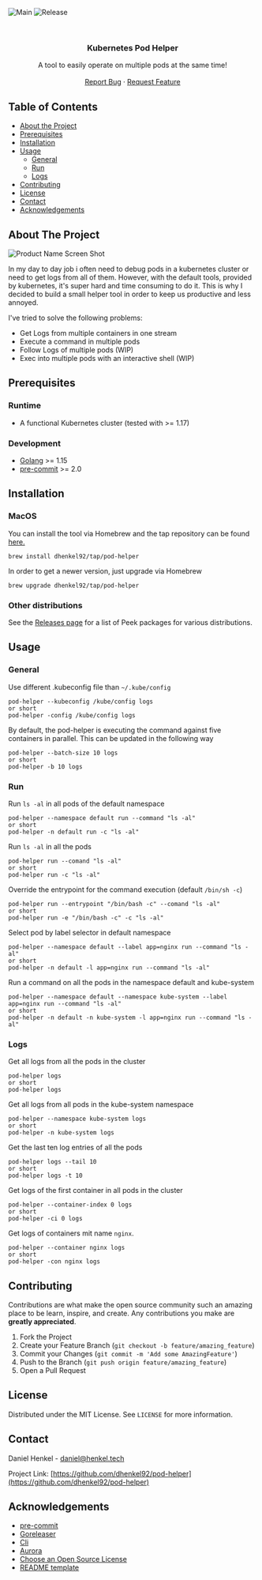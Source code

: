![Main](https://github.com/dhenkel92/pod-helper/workflows/Main/badge.svg)
![Release](https://github.com/dhenkel92/pod-helper/workflows/Release/badge.svg)


<!-- PROJECT LOGO -->
<br />
<p align="center">
  <h3 align="center">Kubernetes Pod Helper</h3>

  <p align="center">
    A tool to easily operate on multiple pods at the same time!
    <br />
    <br />
    <a href="https://github.com/dhenkel92/pod-helper/issues">Report Bug</a>
    ·
    <a href="https://github.com/dhenkel92/pod-helper/issues">Request Feature</a>
  </p>
</p>



<!-- TABLE OF CONTENTS -->
## Table of Contents

* [About the Project](#about-the-project)
* [Prerequisites](#prerequisites)
* [Installation](#installation)
* [Usage](#usage)
  * [General](#general)
  * [Run](#run)
  * [Logs](#logs)
* [Contributing](#contributing)
* [License](#license)
* [Contact](#contact)
* [Acknowledgements](#acknowledgements)



<!-- ABOUT THE PROJECT -->
## About The Project

![Product Name Screen Shot](images/pod_helper_exp.gif)

In my day to day job i often need to debug pods in a kubernetes cluster or need to get logs from all of them. However, with the default tools, provided by kubernetes, it's super hard and time consuming to do it.
This is why I decided to build a small helper tool in order to keep us productive and less annoyed.

I've tried to solve the following problems:
* Get Logs from multiple containers in one stream
* Execute a command in multiple pods
* Follow Logs of multiple pods (WIP)
* Exec into multiple pods with an interactive shell (WIP)

## Prerequisites

### Runtime

* A functional Kubernetes cluster (tested with >= 1.17)

### Development

* [Golang](https://golang.org/) >= 1.15
* [pre-commit](https://pre-commit.com/) >= 2.0

## Installation

### MacOS

You can install the tool via Homebrew and the tap repository can be found [here.](https://github.com/dhenkel92/homebrew-tap)
```
brew install dhenkel92/tap/pod-helper
```

In order to get a newer version, just upgrade via Homebrew
```
brew upgrade dhenkel92/tap/pod-helper
```


### Other distributions

See the [Releases page](https://github.com/dhenkel92/pod-helper/releases) for a list of Peek packages for various distributions.


## Usage


### General

Use different .kubeconfig file than `~/.kube/config`
```shell script
pod-helper --kubeconfig /kube/config logs
or short
pod-helper -config /kube/config logs
```

By default, the pod-helper is executing the command against five containers in parallel. This can be updated in the following way
```shell script
pod-helper --batch-size 10 logs
or short
pod-helper -b 10 logs
```

### Run

Run `ls -al` in all pods of the default namespace
```shell script
pod-helper --namespace default run --command "ls -al"
or short
pod-helper -n default run -c "ls -al"
```

Run `ls -al` in all the pods
```shell script
pod-helper run --comand "ls -al"
or short
pod-helper run -c "ls -al"
```

Override the entrypoint for the command execution (default `/bin/sh -c`)
```shell script
pod-helper run --entrypoint "/bin/bash -c" --comand "ls -al"
or short
pod-helper run -e "/bin/bash -c" -c "ls -al"
```

Select pod by label selector in default namespace
```shell script
pod-helper --namespace default --label app=nginx run --command "ls -al"
or short
pod-helper -n default -l app=nginx run --command "ls -al"
```

Run a command on all the pods in the namespace default and kube-system
```shell script
pod-helper --namespace default --namespace kube-system --label app=nginx run --command "ls -al"
or short
pod-helper -n default -n kube-system -l app=nginx run --command "ls -al"
```

### Logs

Get all logs from all the pods in the cluster
```shell script
pod-helper logs
or short
pod-helper logs
```

Get all logs from all pods in the kube-system namespace
```shell script
pod-helper --namespace kube-system logs
or short
pod-helper -n kube-system logs
```

Get the last ten log entries of all the pods
```shell script
pod-helper logs --tail 10
or short
pod-helper logs -t 10
```

Get logs of the first container in all pods in the cluster
```shell script
pod-helper --container-index 0 logs
or short
pod-helper -ci 0 logs
```

Get logs of containers mit name `nginx`.
```shell script
pod-helper --container nginx logs
or short
pod-helper -con nginx logs
```

## Contributing

Contributions are what make the open source community such an amazing place to be learn, inspire, and create. Any contributions you make are **greatly appreciated**.

1. Fork the Project
2. Create your Feature Branch (`git checkout -b feature/amazing_feature`)
3. Commit your Changes (`git commit -m 'Add some AmazingFeature'`)
4. Push to the Branch (`git push origin feature/amazing_feature`)
5. Open a Pull Request


## License

Distributed under the MIT License. See `LICENSE` for more information.


## Contact

Daniel Henkel - daniel@henkel.tech

Project Link: [https://github.com/dhenkel92/pod-helper](https://github.com/dhenkel92/pod-helper)


## Acknowledgements
* [pre-commit](https://pre-commit.com/)
* [Goreleaser](https://goreleaser.com/)
* [Cli](https://github.com/urfave/cli)
* [Aurora](https://github.com/logrusorgru/aurora)
* [Choose an Open Source License](https://choosealicense.com)
* [README template](https://github.com/othneildrew/Best-README-Template)
